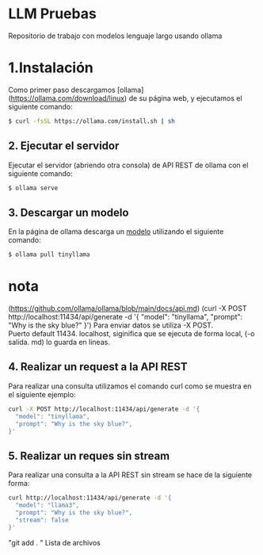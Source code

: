 # LLM Pruebas

Repositorio de trabajo con modelos lenguaje largo usando ollama

# 1.Instalación

Como primer paso descargamos [ollama] (https://ollama.com/download/linux) de su página web, y ejecutamos el siguiente comando: 

````bash
$ curl -fsSL https://ollama.com/install.sh | sh
````

## 2. Ejecutar el servidor

Ejecutar el servidor (abriendo otra consola) de API REST de ollama con el siguiente comando: 

````bash
$ ollama serve
````

## 3. Descargar un modelo

En la página de ollama descarga un [modelo](https://ollama.com/library) utilizando el siguiente comando:

````bash
$ ollama pull tinyllama
````

# nota

(https://github.com/ollama/ollama/blob/main/docs/api.md)
(curl -X POST http://localhost:11434/api/generate -d '{
  "model": "tinyllama",
  "prompt": "Why is the sky blue?"
}')
Para enviar datos se utiliza -X POST.  
Puerto default 11434.
localhost, siginifica que se ejecuta de forma local, (-o salida. md) lo guarda en lineas.

## 4. Realizar un request a la API REST

Para realizar una consulta utilizamos el comando curl como se muestra en el siguiente ejemplo:

````bash
curl -X POST http://localhost:11434/api/generate -d '{
  "model": "tinyllama",
  "prompt": "Why is the sky blue?",
}'
````

## 5. Realizar un reques sin stream

Para realizar una consulta a la API REST sin stream se hace de la siguiente forma: 

````bash
curl http://localhost:11434/api/generate -d '{
  "model": "llama3",
  "prompt": "Why is the sky blue?",
  "stream": false
}'
````
"git add . " Lista de archivos
